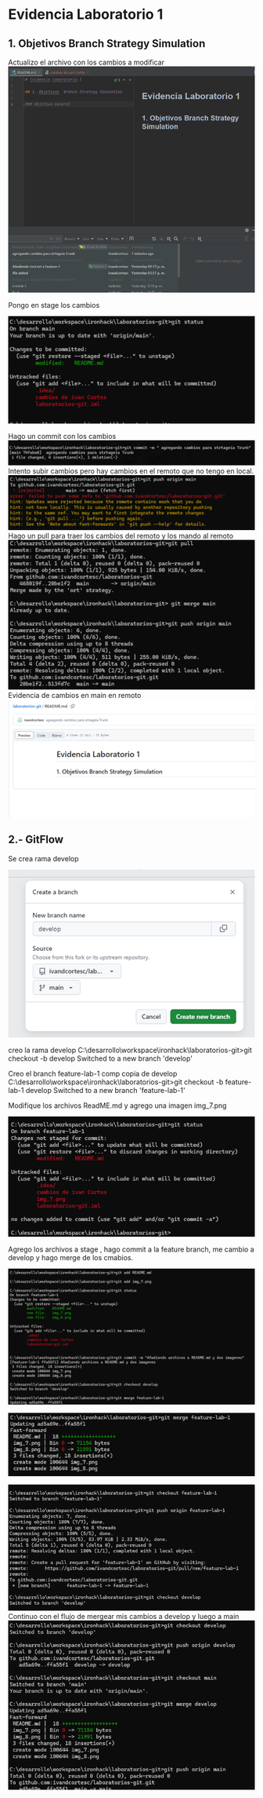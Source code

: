 # Evidencia Laboratorio 1

## 1. Objetivos  Branch Strategy Simulation

Actualizo el archivo con los cambios a modificar
![img.png](img.png)

Pongo en stage los cambios

![img_1.png](img_1.png)

Hago un commit con los cambios
![img_3.png](img_3.png)
Intento subir  cambios pero  hay cambios en el remoto que no tengo en local. 
![img_4.png](img_4.png)
Hago un pull para traer los cambios del remoto y los mando al remoto
![img_5.png](img_5.png)
Evidencia de cambios en main en remoto
![img_6.png](img_6.png)

## 2.- GitFlow
Se crea rama develop

![img_7.png](img_7.png)

creo la rama develop
C:\desarrollo\workspace\ironhack\laboratorios-git>git checkout -b develop
Switched to a new branch 'develop'

Creo  el branch feature-lab-1 comp copia de develop
C:\desarrollo\workspace\ironhack\laboratorios-git>git checkout -b feature-lab-1 develop
Switched to a new branch 'feature-lab-1'

Modifique los archivos ReadME.md y agrego una imagen img_7.png

![img_8.png](img_8.png)

Agrego los archivos a stage , hago commit a la feature branch, me cambio a develop y hago merge de los cmabios.

![img_9.png](img_9.png)

![img_10.png](img_10.png)

![img_11.png](img_11.png)
Continuo con el flujo de mergear mis cambios a develop y luego a main
![img_12.png](img_12.png)

